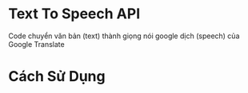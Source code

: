 # Text To Speech API
Code chuyển văn bản (text) thành giọng nói google dịch (speech) của Google Translate
# Cách Sử Dụng

